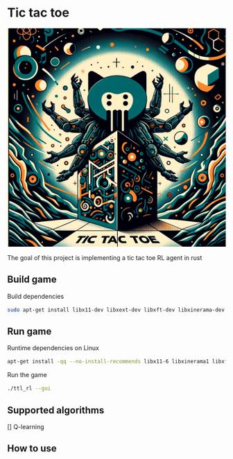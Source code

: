 # Tic tac toe 
![Tic Tac Toe Image](./assets/repo.png)

The goal of this project is implementing a tic tac toe RL agent in rust

## Build game 

Build dependencies

```bash 
sudo apt-get install libx11-dev libxext-dev libxft-dev libxinerama-dev libxcursor-dev libxrender-dev libxfixes-dev libpango1.0-dev libgl1-mesa-dev libglu1-mesa-dev
```

## Run game 

Runtime dependencies on Linux
```bash
apt-get install -qq --no-install-recommends libx11-6 libxinerama1 libxft2 libxext6 libxcursor1 libxrender1 libxfixes3 libcairo2 libpango-1.0-0 libpangocairo-1.0-0 libpangoxft-1.0-0 libglib2.0-0 libfontconfig1 libglu1-mesa libgl1
```

Run the game 
```bash 
./ttl_rl --gui
```

## Supported algorithms 
[] Q-learning 

## How to use 


